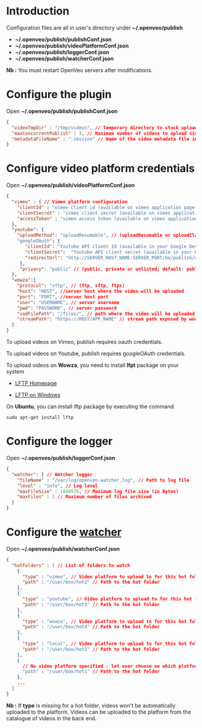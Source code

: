 # Introduction

Configuration files are all in user's directory under **~/.openveo/publish**

- **~/.openveo/publish/publishConf.json**
- **~/.openveo/publish/videoPlatformConf.json**
- **~/.openveo/publish/loggerConf.json**
- **~/.openveo/publish/watcherConf.json**

**Nb :** You must restart OpenVeo servers after modifications.

# Configure the plugin

Open **~/.openveo/publish/publishConf.json**

```json
{
  "videoTmpDir" : "/tmp/videos", // Temporary directory to stock uploading videos (video is removed after the upload)
  "maxConcurrentPublish" : 3, // Maximum number of videos to upload simultaneously
  "metadataFileName" : ".session" // Name of the video metadata file in a tar package
}
```

# Configure video platform credentials


Open **~/.openveo/publish/videoPlatformConf.json**

```json
{
  "vimeo" : { // Vimeo platform configuration
    "clientId" : "vimeo client id (available on vimeo application page https://developer.vimeo.com/apps)",
    "clientSecret" : "vimeo client secret (available on vimeo application page https://developer.vimeo.com/apps)",
    "accessToken" : "vimeo access token (available on vimeo application page https://developer.vimeo.com/apps)"
  },
  "youtube": {
    "uploadMethod": "uploadResumable", // (uploadResumable or uploadClassic; default: uploadResumable)
    "googleOAuth": {
       "clientId": "Youtube API client Id (available in your Google Developper Console )",
       "clientSecret":  "Youtube API client secret (available in your Google Developper Console )",
       "redirectUrl": "http://SERVER_HOST_NAME:SERVER_PORT/be/publish/configuration/googleOAuthAssosiation"
     },
     "privacy": "public" // (public, private or unlisted; default: public)
  },
  "wowza":{
    "protocol": "sftp", // (ftp, sftp, ftps)
    "host": "HOST", //server host where the video will be uploaded
    "port": "PORT", //server host port
    "user": "USERNAME", // server username
    "pwd": "PASSWORD", // server password
    "vodFilePath": "/files/", // path where the video will be uploaded
    "streamPath": "https://HOST/APP_NAME" // stream path exposed by wowza to access video, HOST and APP_NAME are defined in wowza
  }
}
```

To upload videos on Vimeo, publish requires oauth credentials.

To upload videos on Youtube, publish requires googleOAuth credentials.

To upload videos on **Wowza**, you need to install **lfpt** package on your system

- [LFTP Homepage]( http://lftp.yar.ru/)

- [LFTP on Windows](https://nwgat.ninja/lftp-for-windows/)

On **Ubuntu**, you can install lftp package by executing the command:

    sudo apt-get install lftp


# Configure the logger

Open **~/.openveo/publish/loggerConf.json**

```json
{
  "watcher": { // Watcher logger
    "fileName" : "/var/log/openveo-watcher.log", // Path to log file
    "level" : "info", // Log level
    "maxFileSize" : 1048576, // Maximum log file size (in Bytes)
    "maxFiles" : 2 // Maximum number of files archived
  }
}
```

# Configure the [watcher](watcher.md)

Open **~/.openveo/publish/watcherConf.json**

```json
{
  "hotFolders" : [ // List of folders to watch
    {
      "type" : "vimeo", // Video platform to upload to for this hot folder (only local, vimeo, wowza or youtube is supported)
      "path" : "/user/box/hot2" // Path to the hot folder
    },
    {
      "type" : "youtube", // Video platform to upload to for this hot folder (only local, vimeo, wowza or youtube is supported)
      "path" : "/user/box/hot3" // Path to the hot folder
    },
    {
      "type" : "wowza", // Video platform to upload to for this hot folder (only local, vimeo, wowza or youtube is supported)
      "path" : "/user/box/hot4" // Path to the hot folder
    },
    {
      "type" : "local", // Video platform to upload to for this hot folder (only local, vimeo, wowza or youtube is supported)
      "path" : "/user/box/hot5" // Path to the hot folder
    },
    {
      // No video platform specified : let user choose on which platform the video will be uplaoded
      "path" : "/user/box/hot1" // Path to the hot folder
    },
    ...
  ]
}
```

**Nb :** If **type** is missing for a hot folder, videos won't be automatically uploaded to the platform. Videos can be uploaded to the platform from the catalogue of videos in the back end.
